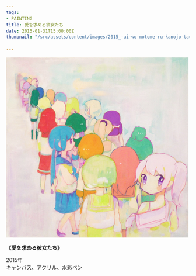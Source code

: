 ```yaml
---
tags:
- PAINTING
title: 愛を求める彼女たち
date: 2015-01-31T15:00:00Z
thumbnail: "/src/assets/content/images/2015_-ai-wo-motome-ru-kanojo-tachi.jpg"

---
```

![](/src/assets/content/images/2015_-ai-wo-motome-ru-kanojo-tachi.jpg)

**《愛を求める彼女たち》**

2015年  
キャンバス、アクリル、水彩ペン